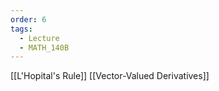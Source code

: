 ```yaml
---
order: 6
tags:
  - Lecture
  - MATH_140B
---
```

[[L'Hopital's Rule]]
[[Vector-Valued Derivatives]]
